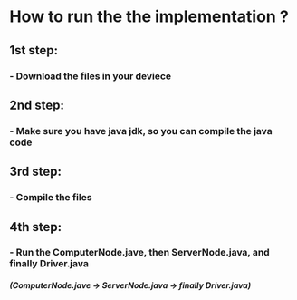 # How to run the the implementation ?
## 1st step:
### - Download the files in your deviece
## 2nd step:
### - Make sure you have java jdk, so you can compile the java code
## 3rd step:
### - Compile the files
## 4th step:
### - Run the ComputerNode.jave, then ServerNode.java, and finally Driver.java
##### (ComputerNode.jave -> ServerNode.java -> finally Driver.java)
